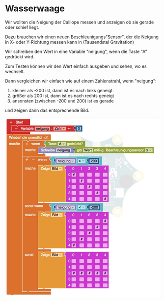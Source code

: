 # Wasserwaage

Wir wollten die Neigung der Calliope messen und anzeigen ob sie gerade oder schief liegt.

Dazu brauchen wir einen neuen Beschleunigungs"Sensor", der die Neigung in X- oder Y-Richtung messen kann in (Tausendstel Gravitation)

Wir schreiben den Wert in eine Variable "neigung", wenn die Taste "A" gedrückt wird.

Zum Testen können wir den Wert einfach ausgeben und sehen, wo es wechselt.

Dann vergleichen wir einfach wie auf einem Zahlenstrahl, wenn "neigung":

1. kleiner als -200 ist, dann ist es nach links geneigt.
2. größer als 200 ist, dann ist es nach rechts geneigt
3. ansonsten (zwischen -200 und 200) ist es gerade

und zeigen dann das entsprechende Bild.

![](img/or-wasserwaage.jpg)

